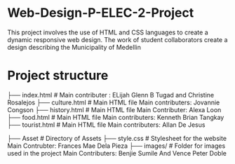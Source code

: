 # Web-Design-P-ELEC-2-Project
This project involves the use of HTML and CSS languages to create a dynamic responsive web design.
The work of student collaborators create a design describing the Municipality of Medellin

# Project structure
├── index.html       # Main contributer : ELijah Glenn B Tugad and Christine Rosalejos
├── culture.html       # Main HTML file Main contributers: Jovannie Congson
├── history.html       # Main HTML file Main Contributer: Alexa Loon
├── food.html       # Main HTML file  Main contributers: Kenneth Brian Tangkay
├── tourist.html       # Main HTML file Main contributers: Allan De Jesus

├── Asset            # Directory of Assets
  ├── style.css        # Stylesheet for the website  Main Contrubter: Frances Mae Dela Pieza
  ├──  images/         # Folder for images used in the project  Main Contributers: Benjie Sumile And Vence Peter Doble
 
